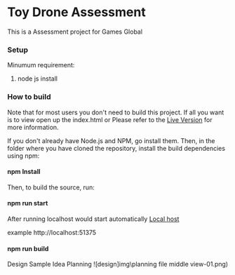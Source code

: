 # Toy Drone Assessment

This is a Assessment project for Games Global

### Setup

Minumum requirement:

1. node js install

### How to build

Note that for most users you don't need to build this project.
If all you want is to view open up the index.html or
Please refer to the [Live Version](https://clintin-toydrone-assessment.netlify.app/) for more information.

If you don't already have Node.js and NPM, go install them. Then, in the folder where you have cloned
the repository, install the build dependencies using npm:

#### npm Install

Then, to build the source, run:

#### npm run start

After running localhost would start automatically
[Local host](http://localhost:1234)

example http://localhost:51375

#### npm run build

Design Sample Idea Planning
![design]img\planning file middle view-01.png)
